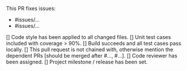This PR fixes issues:
- #issues/...
- #issues/...

[] Code style has been applied to all changed files.
[] Unit test cases included with coverage > 90%.
[] Build succeeds and all test cases pass locally.
[] This pull request is not chained with, otherwise mention the dependent PRs [should be merged after #..., #...].
[] Code reviewer has been assigned.
[] Project milestone / release has been set.
